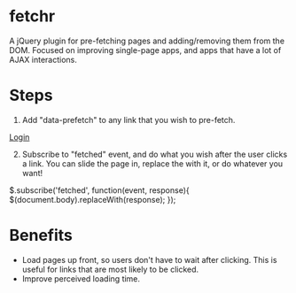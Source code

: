 fetchr
======

A jQuery plugin for pre-fetching pages and adding/removing them from the DOM.  Focused on improving single-page apps, and apps that have a lot of AJAX interactions.

# Steps

1) Add "data-prefetch" to any link that you wish to pre-fetch.  

<a href="login.html" data-prefetch>Login</a>

2) Subscribe to "fetched" event, and do what you wish after the user clicks a link.  You can slide the page in, replace the <body> with it, or do whatever you want!

$.subscribe('fetched', function(event, response){
   $(document.body).replaceWith(response);
});

# Benefits

- Load pages up front, so users don't have to wait after clicking.  This is useful for links that are most likely to be clicked.
- Improve perceived loading time.

